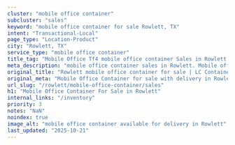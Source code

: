 ```yaml
---
cluster: "mobile office container"
subcluster: "sales"
keyword: "mobile office container for sale Rowlett, TX"
intent: "Transactional-Local"
page_type: "Location-Product"
city: "Rowlett, TX"
service_type: "mobile office container"
title_tag: "Mobile Office Tf4 mobile office container Sales in Rowlett | LC Container"
meta_description: "mobile office container sales in Rowlett. Mobile office containers for workspace solutions. Fast delivery, competitive pricing. Serving mobile office container area. Quote ID: B2Q. Call (214) 524-4168 for your free quote today."
original_title: "Rowlett mobile office container for sale | LC Container"
original_meta: "Mobile Office Container for sale with delivery in Rowlett, TX. LC Container — local Since 2003. Get pricing today."
url_slug: "/rowlett/mobile-office-container/sales"
h1: "Mobile Office Container For Sale in Rowlett"
internal_links: "/inventory"
priority: 3
notes: "NaN"
noindex: true
image_alt: "mobile office container available for delivery in Rowlett"
last_updated: "2025-10-21"
---
```


<!-- TODO: Add unique city/inventory copy, images, and internal links here. -->
